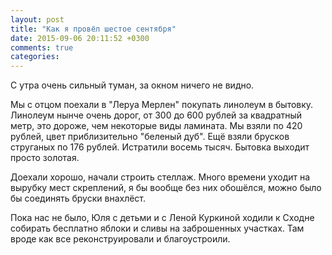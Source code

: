 ```yaml
---
layout: post
title: "Как я провёл шестое сентября"
date: 2015-09-06 20:11:52 +0300
comments: true
categories: 
---
```

С утра очень сильный туман, за окном ничего не видно.

Мы с отцом поехали в "Леруа Мерлен" покупать линолеум в бытовку. Линолеум нынче очень дорог, от 300 до 600 рублей за квадратный метр, это дороже, чем некоторые виды ламината. Мы взяли по 420 рублей, цвет приблизительно "беленый дуб". Ещё взяли брусков струганых по 176 рублей. Истратили восемь тысяч. Бытовка выходит просто золотая.

Доехали хорошо, начали строить стеллаж. Много времени уходит на вырубку мест скреплений, я бы вообще без них обошёлся, можно было бы соединять бруски внахлёст.

Пока нас не было, Юля с детьми и с Леной Куркиной ходили к Сходне собирать бесплатно яблоки и сливы на заброшенных участках. Там вроде как все реконструировали и благоустроили.
